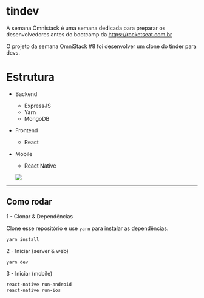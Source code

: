 # tindev

A semana Omnistack é uma semana dedicada para preparar os desenvolvedores antes do bootcamp da https://rocketseat.com.br

O projeto da semana OmniStack #8 foi desenvolver um clone do tinder para devs.

# Estrutura

- Backend
  - ExpressJS
  - Yarn
  - MongoDB
- Frontend
  - React
- Mobile
  - React Native
  
  ![](https://user-images.githubusercontent.com/22107794/64089854-7a88a800-cd1e-11e9-9329-7ef22aa39df9.gif)

---

 ## Como rodar

1 - Clonar & Dependências

Clone esse repositório e use `yarn` para instalar as dependências.

```bash
yarn install
```

2 - Iniciar (server & web)

```bash
yarn dev
```

3 - Iniciar (mobile)

```bash
react-native run-android
react-native run-ios
```
